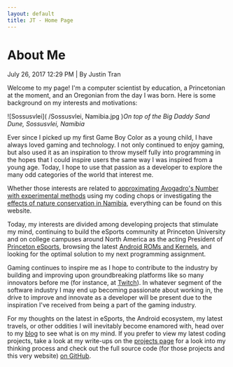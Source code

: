 ```yaml
---
layout: default
title: JT - Home Page
---
```

<h1>About Me</h1>
<p class="meta">July 26, 2017 12:29 PM | By Justin Tran</p>

Welcome to my page! I'm a computer scientist by education, a Princetonian at the moment, and an Oregonian from the day I was born. Here is some background on my interests and motivations:

![Sossusvlei]( /Sossusvlei, Namibia.jpg )*On top of the Big Daddy Sand Dune, Sossusvlei, Namibia*

Ever since I picked up my first Game Boy Color as a young child, I have always loved gaming and technology. I not only continued to enjoy gaming, but also used it as an inspiration to throw myself fully into programming in the hopes that I could inspire users the same way I was inspired from a young age. Today, I hope to use that passion as a developer to explore the many odd categories of the world that interest me.

Whether those interests are related to [approximating Avogadro's Number with experimental methods](https://justintranjt.github.io/projects/2017-07-29-avogadro-estimation/) using my coding chops or investigating the [effects of nature conservation in Namibia](https://justintranjt.github.io/research/), everything can be found on this website.

Today, my interests are divided among developing projects that stimulate my mind, continuing to build the eSports community at Princeton University and on college campuses around North America as the acting President of [Princeton eSports](https://www.facebook.com/groups/ptonesports/), browsing the latest [Android ROMs and Kernels](https://forum.xda-developers.com/oneplus-3), and looking for the optimal solution to my next programming assignment.

Gaming continues to inspire me as I hope to contribute to the industry by building and improving upon groundbreaking platforms like so many innovators before me (for instance, at [Twitch](http://www.businessinsider.com/the-story-of-video-game-streaming-site-twitch-2014-10)). In whatever segment of the software industry I may end up becoming passionate about working in, the drive to improve and innovate as a developer will be present due to the inspiration I've received from being a part of the gaming industry.

For my thoughts on the latest in eSports, the Android ecosystem, my latest travels, or other oddities I will inevitably become enamored with, head over to my [blog](https://justintranjt.github.io/blog/) to see what is on my mind. If you prefer to view my latest coding projects, take a look at my write-ups on the [projects page](https://justintranjt.github.io/projects/) for a look into my thinking process and check out the full source code (for those projects and this very website) [on GitHub](https://github.com/justintranjt).

